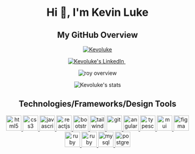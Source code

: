 <h1 align="center">Hi 👋, I'm Kevin Luke</h1>

<!--
**Kevoluke/Kevoluke** is a ✨ _special_ ✨ repository because its `README.md` (this file) appears on your GitHub profile.

Here are some ideas to get you started:

- 🔭 I’m currently working on ...
- 🌱 I’m currently learning ...
- 👯 I’m looking to collaborate on ...
- 🤔 I’m looking for help with ...
- 💬 Ask me about ...
- 📫 How to reach me: ...
- 😄 Pronouns: ...
- ⚡ Fun fact: ...
-->

<h2 align="center">My GitHub Overview</h2>

<p align="center"> <a href="https://github.com/ryo-ma/github-profile-trophy"><img src="https://github-profile-trophy.vercel.app/?username=Kevoluke&theme=juicyfresh&no-frame=true" alt="Kevoluke" /></a> </p>

<!-- SOCIALS -->
<p align="center"> 
  <!-- LinkedIn -->
  <a href="https://www.linkedin.com/in/kevin-luke-14885663" target="blank"><img src="https://img.shields.io/badge/LinkedIn-0077B5?style=for-the-badge&logo=linkedin&logoColor=white" alt="Kevoluke's LinkedIn" />
  </a> 
  <span>&nbsp;</span>
</p>
<!-- [![GitHub Streak](https://streak-stats.demolab.com/?user=royokite&theme=radical&hide_border=true)](https://git.io/streak-stats)
 -->
<p align="center"> 
  <img src="https://github-readme-stats.vercel.app/api?username=royokite&show_icons=true&locale=en&theme=aura_dark&hide_border=true" alt="roy overview" />
</p> 
  
<p align="center"> 
  <img src="https://streak-stats.demolab.com/?user=royokite&theme=radical&hide_border=true" alt="Kevoluke's stats" />
</p>

<h2 align="center">Technologies/Frameworks/Design Tools</h2>

<p style="margin-top:10px" align="center">   
  <a href="https://developer.mozilla.org/en-US/docs/Web/HTML" target="_blank" rel="noreferrer"> 
    <img src="https://cdn.jsdelivr.net/gh/devicons/devicon/icons/html5/html5-original.svg" alt="html5" width="40" height="40" />
  </a>  
  <a href="https://developer.mozilla.org/en-US/docs/Web/CSS" target="_blank" rel="noreferrer"> 
    <img src="https://cdn.jsdelivr.net/gh/devicons/devicon/icons/css3/css3-original.svg" alt="css3" width="40" height="40" />
  </a> 
  <a href="https://developer.mozilla.org/en-US/docs/Web/JavaScript" target="_blank" rel="noreferrer"> 
    <img src="https://cdn.jsdelivr.net/gh/devicons/devicon/icons/javascript/javascript-original.svg" alt="javascript" width="40" height="40" />
  </a>
  <a href="https://react.dev" target="_blank" rel="noreferrer"> 
    <img src="https://cdn.jsdelivr.net/gh/devicons/devicon/icons/react/react-original.svg" alt="reactjs" width="40" height="40" />
  </a>  
  <a href="https://getbootstrap.com" target="_blank" rel="noreferrer"> 
    <img src="https://cdn.jsdelivr.net/gh/devicons/devicon/icons/bootstrap/bootstrap-original.svg" alt="bootstrap" width="40" height="40" />          
  </a>
  <a href="https://tailwindcss.com" target="_blank" rel="noreferrer"> 
    <img src="https://cdn.jsdelivr.net/gh/devicons/devicon/icons/tailwindcss/tailwindcss-plain.svg" alt="tailwind" width="40" height="40" />          
  </a>
  <a href="https://git-scm.com" target="_blank" rel="noreferrer"> 
    <img src="https://cdn.jsdelivr.net/gh/devicons/devicon/icons/git/git-original.svg" alt="git" width="40" height="40" />          
  </a>  
  <a href="https://angular.io" target="_blank" rel="noreferrer"> 
    <img src="https://cdn.jsdelivr.net/gh/devicons/devicon/icons/angularjs/angularjs-original.svg" alt="angular" width="40" height="40" />
  </a>
  <a href="https://www.typescriptlang.org" target="_blank" rel="noreferrer"> 
    <img src="https://cdn.jsdelivr.net/gh/devicons/devicon/icons/typescript/typescript-original.svg" alt="typescript" width="40" height="40" />
  </a>
  <a href="https://mui.com" target="_blank" rel="noreferrer"> 
    <img src="https://cdn.jsdelivr.net/gh/devicons/devicon/icons/materialui/materialui-original.svg" alt="mui" width="40" height="40" />          
  </a>
  <a href="https://www.figma.com" target="_blank" rel="noreferrer"> 
    <img src="https://cdn.jsdelivr.net/gh/devicons/devicon/icons/figma/figma-original.svg" alt="figma" width="40" height="40" />
  </a>   
  <a href="https://www.ruby-lang.org/en" target="_blank" rel="noreferrer"> 
    <img src="https://cdn.jsdelivr.net/gh/devicons/devicon/icons/ruby/ruby-original.svg" alt="ruby" width="40" height="40" />          
  </a>
  <a href="https://rubyonrails.org" target="_blank" rel="noreferrer"> 
    <img src="https://cdn.jsdelivr.net/gh/devicons/devicon/icons/rails/rails-plain-wordmark.svg" alt="ruby on rails" width="40" height="40" />          
  </a>
  <a href="https://www.mysql.com" target="_blank" rel="noreferrer"> 
    <img src="https://cdn.jsdelivr.net/gh/devicons/devicon/icons/mysql/mysql-original.svg" alt="mysql" width="40" height="40" />          
  </a>
  <a href="https://www.postgresql.org" target="_blank" rel="noreferrer"> 
    <img src="https://cdn.jsdelivr.net/gh/devicons/devicon/icons/postgresql/postgresql-original.svg" alt="postgresql" width="40" height="40" />          
  </a> 
</p>  
            
          
<!-- END -->

